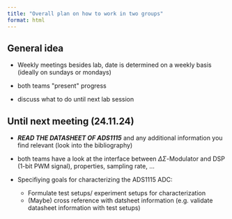 ```yaml
---
title: "Overall plan on how to work in two groups"
format: html
---
```


## General idea
- Weekly meetings besides lab, date is determined on a weekly basis (ideally on sundays or mondays)

- both teams "present" progress

- discuss what to do until next lab session


## Until next meeting (24.11.24)
- ___READ THE DATASHEET OF ADS1115___ and any additional information you find relevant (look into the bibliography)

- both teams have a look at the interface between $\Delta \Sigma$-Modulator and DSP (1-bit PWM signal), properties, sampling rate, ...

- Specifiying goals for characterizing the ADS1115 ADC:
  - Formulate test setups/ experiment setups for characterization
  - (Maybe) cross reference with datsheet information (e.g. validate datasheet information with test setups)